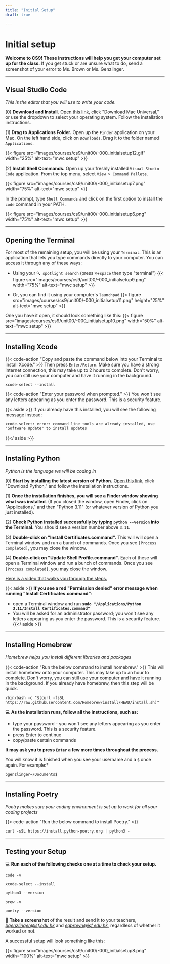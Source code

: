 ```yaml
---
title: "Initial Setup"
draft: true

---
```


# Initial setup

**Welcome to CS9! These instructions will help you get your computer set up for the class.**
If you get stuck or are unsure what to do, send a screenshot of your error to Ms. Brown or Ms. Genzlinger.


<!-- ## Github

Github is a hosting service for code. It allows users to collaborate on projects and track versions of their code over time. We will be using Github to distribute code to students and for students to submit their work.

{{< code-action >}}
**Sign up for a Github account by going to [this](https://github.com/signup?ref_cta=Sign+up&ref_loc=header+logged+out&ref_page=%2F&source=header-home) link.**

{{< figure src="https://github.githubassets.com/images/modules/logos_page/Octocat.png" width="25%" alt-text="Python Turtle Graphics" >}}
- Be sure to use your ISF student email.
- You will be asked to create a Github username. Do NOT use your student ID number and make sure it is school appropriate.  

{{< youtube "GmiNDSIuxZQ" >}} -->



---
## Visual Studio Code
*This is the editor that you will use to write your code.*

(0) **Download and Install.** [Open this link](https://code.visualstudio.com/), click "Download Mac Universal," or use the dropdown to select your operating system. Follow the installation instructions.

(1) **Drag to Applications Folder.** Open up the `Finder` application on your Mac. On the left hand side, click on `Downloads`.  Drag it to the folder named `Applications`.

{{< figure src="images/courses/cs9/unit00/-000_initialsetup12.gif" width="25%" alt-text="mwc setup" >}}

(2) **Install Shell Commands.** Open up your freshly installed `Visual Studio Code` application. From the top menu, select `View > Command Pallete`. 

{{< figure src="images/courses/cs9/unit00/-000_initialsetup7.png" width="75%" alt-text="mwc setup" >}}

In the prompt, type `Shell Commands` and click on the first option to install the `code` command in your PATH.

{{< figure src="images/courses/cs9/unit00/-000_initialsetup6.png" width="75%" alt-text="mwc setup" >}}

---

## Opening the Terminal

For most of the remaining setup, you will be using your `Terminal`. This is an application that lets you type commands directly to your computer. You can access it through any of these ways:

- Using your `🔍 spotlight search` (press `⌘`+`space` then type "terminal")
{{< figure src="images/courses/cs9/unit00/-000_initialsetup9.png" width="75%" alt-text="mwc setup" >}}

- Or, you can find it using your computer's `launchpad`
{{< figure src="images/courses/cs9/unit00/-000_initialsetup11.png" height="25%" alt-text="mwc setup" >}}


One you have it open, it should look something like this:
{{< figure src="images/courses/cs9/unit00/-000_initialsetup10.png" width="50%" alt-text="mwc setup" >}}

---
 
## Installing Xcode

{{< code-action "Copy and paste the command below into your Terminal to install Xcode." >}} Then press `Enter/Return`. Make sure you have a strong internet connection, this may take up to 2 hours to complete. Don't worry, you can still use your computer and have it running in the background. 

```shell
xcode-select --install
```


{{< code-action "Enter your password when prompted." >}} You won't see any letters appearing as you enter the password. This is a security feature.

{{< aside >}}
If you already have this installed, you will see the following message instead:
```shell
xcode-select: error: command line tools are already installed, use "Software Update" to install updates
```
{{</ aside >}}

---

## Installing Python
*Python is the language we will be coding in*

(0) **Start by installing the latest version of Python.** [Open this link](https://www.python.org/downloads/), click "Download Python," and follow the installation instructions.


(1) **Once the installation finishes, you will see a Finder window showing what was installed**.
(If you closed the window, open Finder, click on "Applications," and then "Python 3.11" (or whatever version of Python you just installed).


(2) **Check Python installed successfully by typing `python --version` into the Terminal.** You should see a version number above `3.11`.

(3) **Double-click on "Install Certificates.command".** This will will open a Terminal window and run a bunch of commands. Once you see `[Process completed]`, you may close the window.

(4) **Double-click on "Update Shell Profile.command".** Each of these will open a Terminal window and run a bunch of commands. Once you see `[Process completed]`, you may close the window.

[Here is a video that walks you through the steps.](https://youtu.be/OiCiOgeyaWA)


{{< aside >}}
**If you see a red "Permission denied" error message when running "Install Certificates.command"**:
- open a Terminal window and run **`sudo "/Applications/Python 3.11/Install Certificates.command"`**
- You will be asked for an administrator password; you won't see any letters appearing as you enter the password. This is a security feature.
{{</ aside >}}

<!-- {{< youtube "OiCiOgeyaWA" >}} -->

---

## Installing Homebrew
*Homebrew helps you install different libraries and packages*

{{< code-action "Run the below command to install homebrew." >}} This will install homebrew onto your computer. This may take up to an hour to complete. Don't worry, you can still use your computer and have it running in the background. If you already have homebrew, then this step will be quick.

```shell
/bin/bash -c "$(curl -fsSL https://raw.githubusercontent.com/Homebrew/install/HEAD/install.sh)"
```
💻 **As the installation runs, follow all the instructions, such as:**
- type your password - you won't see any letters appearing as you enter the password. This is a security feature.
- press Enter to continue
- copy/paste certain commands

**It may ask you to press `Enter` a few more times throughout the process.**

You will know it is finished when you see your username and a `$` once again. For example:*
```shell
bgenzlinger~/Documents$
```

---


## Installing Poetry
*Poetry makes sure your coding environment is set up to work for all your coding projects*

{{< code-action "Run the below command to install Poetry." >}} 
```shell
curl -sSL https://install.python-poetry.org | python3 -

```

---

<!-- {{< code-action "Run the below command to install the Github CLI." >}}
```shell
brew install gh
```
{{< code-action "Run the below command to authorize." >}} This will take you through a few prompts to log in to your github account.
```shell
gh auth login
```

**You will be asked the following questions to finish the authorization process. You should accept all the default highlighted options, which are these:**

0. "What account do you want to log into?" - GitHub.com
0. "What is your preferred protocol for Git operations?" - HTTPS
0. "Authenticate Git with your GitHub credentials?" - Yes
0. "How would you like to authenticate GitHub CLI?" - Log in with a web browser

> **If you are asked for your computer password, you won't see any letters appear as you type.** This is normal--it's to keep the person standing behind you from seeing your password.

{{< code-action "When prompted, copy your code and press enter." >}} Then you can follow the prompts in your browser. -->


<!-- 
## If you are using Windows, please email your teachers as soon as possible and they will send you updated instructions. --> 
<!-- ## Install Linux

## Installing Python

(0) **Start by installing the latest version of Python.** [Open this link](https://www.python.org/downloads/), click "Download Python," and follow the installation instructions.
  - Make sure you select `Add Python 3.10 to PATH'

(1) **Open Windows Powershell**. We will be using this application every class. We suggest you pin it to your toolbar.
{{< figure src="https://upload.wikimedia.org/wikipedia/commons/a/af/PowerShell_Core_6.0_icon.png" width="25%" alt-text="Python Turtle Graphics" >}}

(2) **Check Python installed successfully by typing `python --version` into Powershell.**
> You should see a version number above `3.10`

{{< youtube "uhRWvk1Cafc" >}}


## Installing Github for CLI

(0) **Go to [cli.github.com](https://cli.github.com/
) and install Github CLI**

(1) **Open Windows Powershell**

(2) **Type this command: `gh auth login`**

(3) **It will ask you a series of questions. Follow the *blue* answers below.**

{{< figure src="images/courses/cs9/unit00/-000_initialsetup1.png" width="100%" alt-text="mwc setup" >}}
> Make sure you copy your "one-time code". You will need to active your computer in the browser.

{{< figure src="images/courses/cs9/unit00/-000_initialsetup2.png" width="50%" alt-text="mwc setup" >}}

(4) **Once complete, you will see the following in your Powershell**

{{< figure src="images/courses/cs9/unit00/-000_initialsetup3.png" width="100%" alt-text="mwc setup" >}}


{{< aside >}}
Whenever this website says to use Terminal, you should use Windows Powershell. There will be other small differences for Windows users that we'll explain along the way.
{{< /aside >}} -->


## Testing your Setup

💻 **Run each of the following checks one at a time to check your setup.**


```shell
code -v
```

```shell
xcode-select --install
```

```shell
python3 --version
```

```shell
brew -v
```

```shell
poetry --version
```

📸 **Take a screenshot** of the result and send it to your teachers, *bgenzlinger@isf.edu.hk* and *eqbrown@isf.edu.hk*, regardless of whether it worked or not. 

A successful setup will look something like this:

{{< figure src="images/courses/cs9/unit00/-000_initialsetup8.png" width="100%" alt-text="mwc setup" >}}